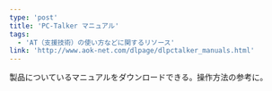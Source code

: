 ```yaml
---
type: 'post'
title: 'PC-Talker マニュアル'
tags:
  - 'AT（支援技術）の使い方などに関するリソース'
link: 'http://www.aok-net.com/dlpage/dlpctalker_manuals.html'
---
```

製品についているマニュアルをダウンロードできる。操作方法の参考に。
